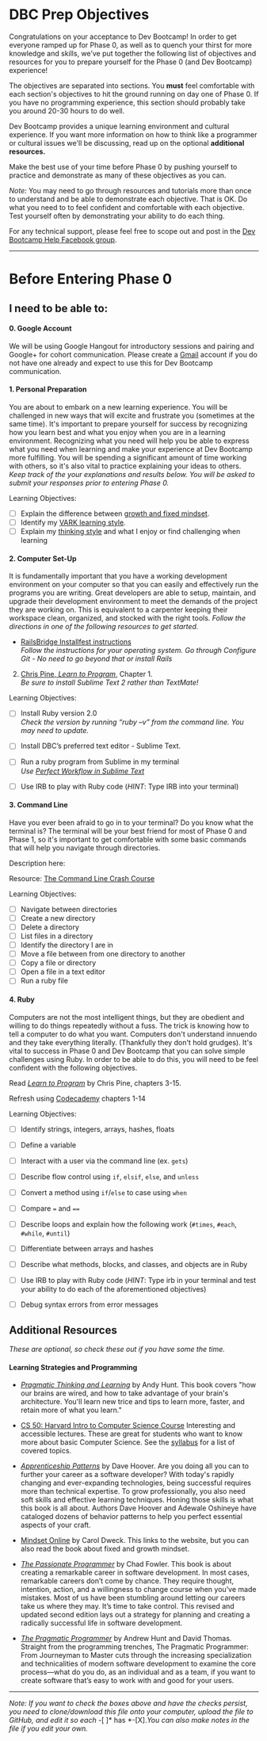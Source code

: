 <!--add DBC Logo here-->
# DBC Prep Objectives
Congratulations on your acceptance to Dev Bootcamp! In order to get everyone ramped up for Phase 0, as well as to quench your thirst for more knowledge and skills, we’ve put together the following list of objectives and resources for you to prepare yourself for the Phase 0 (and Dev Bootcamp) experience! 

The objectives are separated into sections. You **must** feel comfortable with each section's objectives to hit the ground running on day one of Phase 0. If you have no programming experience, this section should probably take you around 20-30 hours to do well. 

Dev Bootcamp provides a unique learning environment and cultural experience. If you want more information on how to think like a programmer or cultural issues we'll be discussing, read up on the optional **additional resources.**


Make the best use of your time before Phase 0 by pushing yourself to practice and demonstrate as many of these objectives as you can. 


*Note:* You may need to go through resources and tutorials more than once to understand and be able to demonstrate each objective. That is OK. Do what you need to to feel confident and comfortable with each objective. Test yourself often by demonstrating your ability to do each thing.


For any technical support, please feel free to scope out and post in the <a href = "https://www.facebook.com/groups/devbootcamp.help/" target="_blank">Dev Bootcamp Help Facebook group</a>.

***
# Before Entering Phase 0
## I need to be able to:

#### 0. Google Account

We will be using Google Hangout for introductory sessions and pairing and Google+ for cohort communication.  Please create a [Gmail](http://www.gmail.com) account if you do not have one already and expect to use this for Dev Bootcamp communication.

#### 1. Personal Preparation

You are about to embark on a new learning experience. You will be challenged in new ways that will excite and frustrate you (sometimes at the same time). It's important to prepare yourself for success by recognizing how you learn best and what you enjoy when you are in a learning environment. Recognizing what you need will help you be able to express what you need when learning and make your experience at Dev Bootcamp more fulfilling. You will be spending a significant amount of time working with others, so it's also vital to practice explaining your ideas to others. *Keep track of the your explanations and results below. You will be asked to submit your responses prior to entering Phase 0.*

Learning Objectives:

- [ ] Explain the difference between <a href="http://michaelgr.com/2007/04/15/fixed-mindset-vs-growth-mindset-which-one-are-you/" target="_blank">growth and fixed mindset</a>.
- [ ] Identify my 
<a href="http://www.vark-learn.com/english/page.asp?p=questionnaire" target="_blank">VARK learning style</a>.
- [ ] Explain my <a href="http://www.thelearningweb.net/personalthink.html" target="_blank">thinking style</a> and what I enjoy or find challenging when learning

#### 2. Computer Set-Up

It is fundamentally important that you have a working development environment on your computer so that you can easily and effectively run the programs you are writing. Great developers are able to setup, maintain, and upgrade their development environment to meet the demands of the project they are working on. This is equivalent to a carpenter keeping their workspace clean, organized, and stocked with the right tools. *Follow the directions in one of the following resources to get started.* 

- <a href="http://docs.railsbridge.org/installfest/" target="_blank">RailsBridge Installfest instructions</a><br>*Follow the instructions for your operating system. Go through Configure Git - No need to go beyond that or install Rails*

2. <a href="http://it-ebooks.info/book/36/" target="_blank">Chris Pine, *Learn to Program*</a>, Chapter 1.<br>*Be sure to install Sublime Text 2 rather than TextMate!*

Learning Objectives:

- [ ] Install Ruby version 2.0 <br> *Check the version by running “ruby –v” from the command line. You may need to update.* 
- [ ] Install DBC’s preferred text editor - Sublime Text.
- [ ] Run a ruby program from Sublime in my terminal<br> *Use <a href="http://net.tutsplus.com/articles/news/perfect-workflow-in-sublime-text-free-course/" target="_blank">Perfect Workflow in Sublime Text</a>*
- [ ] Use IRB to play with Ruby code (*HINT*: Type IRB into your terminal)


#### 3. Command Line

Have you ever been afraid to go in to your terminal? Do you know what the terminal is? The terminal will be your best friend for most of Phase 0 and Phase 1, so it's important to get comfortable with some basic commands that will help you navigate through directories.  

Description here:

Resource: <a href="http://cli.learncodethehardway.org/book/" target="_blank">The Command Line Crash Course</a> 

Learning Objectives:

- [ ] Navigate between directories
- [ ] Create a new directory
- [ ] Delete a directory
- [ ] List files in a directory
- [ ] Identify the directory I are in
- [ ] Move a file between from one directory to another
- [ ] Copy a file or directory
- [ ] Open a file in a text editor
- [ ] Run a ruby file

#### 4. Ruby
Computers are not the most intelligent things, but they are obedient and willing to do things repeatedly without a fuss. The trick is knowing how to tell a computer to do what you want. Computers don't understand innuendo and they take everything literally. (Thankfully they don't hold grudges). It's vital to success in Phase 0 and Dev Bootcamp that you can solve simple challenges using Ruby. In order to be able to do this, you will need to be feel confident with the following objectives. 

Read <a href="http://it-ebooks.info/book/36/" target="_blank">*Learn to Program*</a> by Chris Pine, chapters 3-15.

Refresh using <a href = "http://www.codecademy.com/tracks/ruby" target="_blank">Codecademy</a> chapters 1-14

Learning Objectives:

- [ ] Identify strings, integers, arrays, hashes, floats
- [ ] Define a variable
- [ ] Interact with a user via the command line (ex. `gets`)
- [ ] Describe flow control using `if`, `elsif`, `else`, and `unless`
- [ ] Convert a method using `if`/`else` to case using `when`
- [ ] Compare `=` and `==`
- [ ] Describe loops and explain how the following work (`#times`, `#each`, `#while`, `#until`)
- [ ] Differentiate between arrays and hashes
- [ ] Describe what methods, blocks, and classes, and objects are in Ruby
- [ ] Use IRB to play with Ruby code (*HINT*: Type irb in your terminal and test your ability to do each of the aforementioned objectives)
- [ ] Debug syntax errors from error messages



## Additional Resources
*These are optional, so check these out if you have some the time.*

#### Learning Strategies and Programming

- <a href= "http://www.amazon.com/Pragmatic-Thinking-Learning-Refactor-Programmers/dp/1934356050" target="_blank">*Pragmatic Thinking and Learning*</a> by Andy Hunt. This book covers "how our brains are wired, and how to take advantage of your brain's architecture. You'll learn new trice and tips to learn more, faster, and retain more of what you learn."

- <a href= "https://cs50.harvard.edu/" target="_blank"> CS 50: Harvard Intro to Computer Science Course</a> Interesting and accessible lectures. These are great for students who want to know more about basic Computer Science. See the <a href= "http://d2o9nyf4hwsci4.cloudfront.net/2014/spring/lectures/0/w/syllabus/syllabus.html" target="_blank">syllabus</a> for a list of covered topics.
- <a href = "http://shop.oreilly.com/product/9780596518387.do" target="_blank">*Apprenticeship Patterns*</a> by Dave Hoover. Are you doing all you can to further your career as a software developer? With today's rapidly changing and ever-expanding technologies, being successful requires more than technical expertise. To grow professionally, you also need soft skills and effective learning techniques. Honing those skills is what this book is all about. Authors Dave Hoover and Adewale Oshineye have cataloged dozens of behavior patterns to help you perfect essential aspects of your craft.
- <a href = "http://mindsetonline.com/">Mindset Online</a> by Carol Dweck. This links to the website, but you can also read the book about fixed and growth mindset.
- <a href = "http://pragprog.com/book/cfcar2/the-passionate-programmer" target="_blank">*The Passionate Programmer*</a> by Chad Fowler. This book is about creating a remarkable career in software development. In most cases, remarkable careers don’t come by chance. They require thought, intention, action, and a willingness to change course when you’ve made mistakes. Most of us have been stumbling around letting our careers take us where they may. It’s time to take control. This revised and updated second edition lays out a strategy for planning and creating a radically successful life in software development.
- <a href = "http://pragprog.com/book/tpp/the-pragmatic-programmer" target = "_blank">*The Pragmatic Programmer*</a> by Andrew Hunt and David Thomas. Straight from the programming trenches, The Pragmatic Programmer: From Journeyman to Master cuts through the increasing specialization and technicalities of modern software development to examine the core process—what do you do, as an individual and as a team, if you want to create software that’s easy to work with and good for your users.


***
*Note: If you want to check the boxes above and have the checks persist, you need to clone/download this file onto your computer, upload the file to GitHub, and edit it so each* -[ ]* has *-[X].*You can also make notes in the file if you edit your own.* 

<!--Copy this to include links that open in new tabs in this document<a href = "" target="_blank"></a>-->
